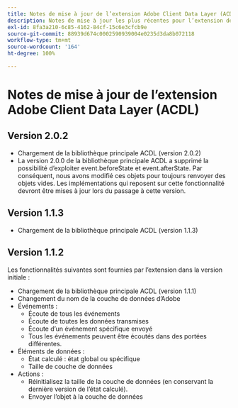 ```yaml
---
title: Notes de mise à jour de l’extension Adobe Client Data Layer (ACDL)
description: Notes de mise à jour les plus récentes pour l’extension de balise (ACDL) dans Adobe Experience Platform.
exl-id: 8fa3a210-6c85-4162-84cf-15c6e3cfcb9e
source-git-commit: 88939d674c0002590939004e0235d3da8b072118
workflow-type: tm+mt
source-wordcount: '164'
ht-degree: 100%

---
```


# Notes de mise à jour de l’extension Adobe Client Data Layer (ACDL)

## Version 2.0.2

* Chargement de la bibliothèque principale ACDL (version 2.0.2)
* La version 2.0.0 de la bibliothèque principale ACDL a supprimé la possibilité d’exploiter event.beforeState et event.afterState. Par conséquent, nous avons modifié ces objets pour toujours renvoyer des objets vides. Les implémentations qui reposent sur cette fonctionnalité devront être mises à jour lors du passage à cette version.

## Version 1.1.3

* Chargement de la bibliothèque principale ACDL (version 1.1.3)

## Version 1.1.2

Les fonctionnalités suivantes sont fournies par l’extension dans la version initiale :

* Chargement de la bibliothèque principale ACDL (version 1.1.1)
* Changement du nom de la couche de données d’Adobe
* Événements :
   * Écoute de tous les événements
   * Écoute de toutes les données transmises
   * Écoute d’un événement spécifique envoyé
   * Tous les événements peuvent être écoutés dans des portées différentes.
* Éléments de données :
   * État calculé : état global ou spécifique
   * Taille de couche de données
* Actions :
   * Réinitialisez la taille de la couche de données (en conservant la dernière version de l’état calculé).
   * Envoyer l’objet à la couche de données
